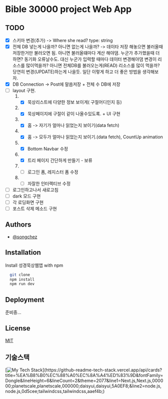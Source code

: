 # Bible 30000 project Web App

## TODO

- [x] 스키마 변경(추가) -> Where she read? type: string
- [x] 전체 DB 넣는게 나을까? 아니면 없는게 나을까? -> 데이타 저장 해놓으면 불러올때 저장한거만 불러오면 됨. 아니면 불러올떄마다 계산 해야댐. 누군가 추가했을때 더하면? 동기화 오류날수도. 대신 누군가 입력할 때마다 데이터 변경해야댐 변경이 리소스를 많이먹을까? 아니면 전체DB를 불러오는게(READ) 리소스를 많이 먹을까? 당연히 변경(UPDATE)하는게 나을듯. 일단 이렇게 하고 더 좋은 방법을 생각해보자.
- [x] DB Connection -> Post에 말씀저장 + 전체 수 DB에 저장
- [ ] layout 구현.
  1. - [x] 묵상리스트에 다양한 정보 보이게( 구절어디인지 등)
  2. - [x] 묵상페이지에 구절이 같이 나올수있도록. + UI 구현
  3. - [x] 홈 -> 자기가 얼마나 읽었는지 보이기(data fetch)
  4. - [x] 홈 -> 모두가 얼마나 읽었는지 보이기.(data fetch), CountUp animation
  5. - [x] Bottom Navbar 수정
  6. - [x] 트리 페이지 간단하게 만들기 - 보류
  7. - [ ] 로그인 폼, 레지스터 폼 수정
  8. - [ ] 자잘한 인터랙티브 수정
- [ ] 로그인하고나서 새로고침
- [ ] dark 모드 구현
- [ ] 각 로딩화면 구현
- [ ] 포스트 삭제 메소드 구현

## Authors

- [@songchez](https://github.com/songchez)

## Installation

Install 성경묵상웹앱 with npm

```bash
  git clone
  npm install
  npm run dev
```

## Deployment

준비중...

## License

[MIT](https://choosealicense.com/licenses/mit/)

## 기술스택

[![My Tech Stack](https://github-readme-tech-stack.vercel.app/api/cards?title=%EA%B8%B0%EC%88%A0%EC%8A%A4%ED%83%9D&fontFamily=Dongle&lineHeight=6&lineCount=2&theme=2077&line1=Next.js,Next.js,000000;planetscale,planetscale,000000;daisyui,daisyui,5A0EF8;&line2=node.js,node.js,0d5cee;tailwindcss,tailwindcss,aaef4b;)](https://github-readme-tech-stack.vercel.app/api/cards?title=%EA%B8%B0%EC%88%A0%EC%8A%A4%ED%83%9D&fontFamily=Dongle&lineHeight=6&lineCount=2&theme=2077&line1=Next.js,Next.js,000000;planetscale,planetscale,000000;daisyui,daisyui,5A0EF8;&line2=node.js,node.js,0d5cee;tailwindcss,tailwindcss,aaef4b;)
